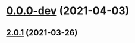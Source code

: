 # [0.0.0-dev](https://github.com/AlexRogalskiy/weather-time/compare/v2.0.1...v0.0.0-dev) (2021-04-03)



## [2.0.1](https://github.com/AlexRogalskiy/weather-time/compare/2.0.1...v2.0.1) (2021-03-26)



